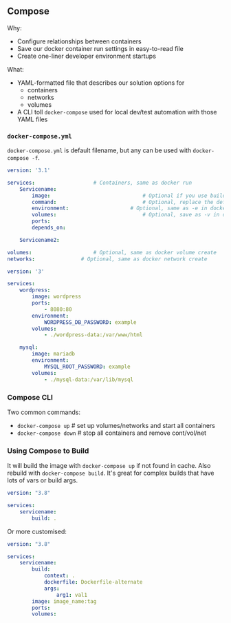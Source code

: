 ## Compose

Why:

- Configure relationships between containers
- Save our docker container run settings in easy-to-read file
- Create one-liner developer environment startups

What:

- YAML-formatted file that describes our solution options for
  - containers
  - networks
  - volumes
- A CLI toll `docker-compose` used for local dev/test automation with those YAML files

### `docker-compose.yml`

`docker-compose.yml` is default filename, but any can be used with `docker-compose -f`.

```yaml
version: '3.1'

services:					# Containers, same as docker run
	Servicename:
		image: 								# Optional if you use build
		command:							# Optional, replace the default CMD specified by the image
		environment:					# Optional, same as -e in docker run
		volumes:							# Optional, save as -v in docker run
		ports:
		depends_on:

	Servicename2:

volumes:					# Optional, same as docker volume create
networks: 				# Optional, same as docker network create
```

``` YAML
version: '3'

services:
	wordpress:
		image: wordpress
		ports:
			- 8080:80
		environment:
			WORDPRESS_DB_PASSWORD: example
		volumes:
			- ./wordpress-data:/var/www/html

	mysql:
		image: mariadb
		environment:
			MYSQL_ROOT_PASSWORD: example
		volumes:
			- ./mysql-data:/var/lib/mysql
```

### Compose CLI

Two common commands:

- `docker-compose up`  # set up volumes/networks and start all containers
- `docker-compose down`  # stop all containers and remove cont/vol/net

### Using Compose to Build

It will build the image with `docker-compose up` if not found in cache. Also rebuild with `docker-compose build`. It's great for complex builds that have lots of vars  or build args.

``` yaml
version: "3.8"

services:
	servicename:
		build: .
```

Or more customised:

```yaml
version: "3.8"

services:
	servicename:
		build:
			context: .
			dockerfile: Dockerfile-alternate
			args:
				arg1: val1
		image: image_name:tag
		ports:
		volumes:
```

